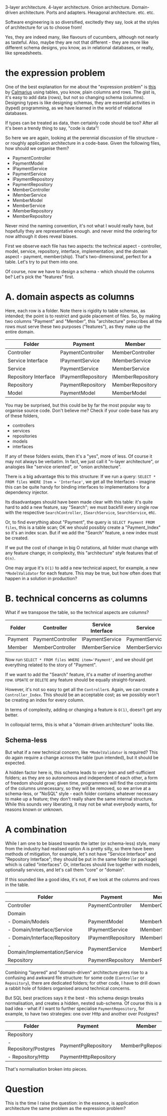 3-layer architecture. 4-layer architecture. Onion architecture. Domain-driven architecture. Ports and adapters. Hexagonal architecture. etc. etc.

Software engineering is so diversified, excitedly they say, look at the styles of architecture for us to choose from!

Yes, they are indeed many, like flavours of cucumbers, although not nearly as tasteful. Also, maybe they are not that different - they are more like different schema designs, you know, as in relational databases, or really, like spreadsheets.

# the expression problem

One of the best explanation for me about the "expression problem" is [this](https://stackoverflow.com/a/22180495/4687081) by [Calmarius](https://stackoverflow.com/users/58805/calmarius) using tables, you know, plain columns and rows. The gist is, it's easy to add data (rows), but not so changing schema (columns). Designing types is like designing schemas, they are essential activities in (typed) programming, as we have learned in the world of relational databases.

If types can be treated as data, then certainly code should be too? After all it's been a trendy thing to say, "code is data"!

So here we are again, looking at the perennial discussion of file structure - or roughly application architecture in a code-base. Given the following files, how should we organise them?

* PaymentController
* PaymentModel
* IPaymentService
* PaymentService
* IPaymentRepository
* PaymentRepository
* MemberController
* IMemberService
* MemberModel
* MemberService
* IMemberRepository
* MemberRepository

Never mind the naming convention, it's not what I would really have, but hopefully they are representative enough. and never mind the ordering for now although it does reveal biases.

First we observe each file has two aspects: the technical aspect - controller, model, service, repository, interface, implementation; and the domain aspect - payment, member(ship). That's two-dimensional, perfect for a table. Let's try to put them into one.

Of course, now we have to design a schema - which should the columns be? Let's pick the "features" first.

# A. domain aspects as columns

Here, each row is a folder. Note there is rigidity to table schemas, as intended; the point is to restrict and guide placement of files. So, by making two columns "Payment" and "Member", this "architecture" prescribes all the rows must serve these two purposes ("features"), as they make up the entire domain. 

| Folder               	| Payment            	| Member            	|
|----------------------	|--------------------	|-------------------	|
| Controller           	| PaymentController  	| MemberController  	|
| Service Interface    	| IPaymentService    	| IMemberService    	|
| Service              	| PaymentService     	| MemberService     	|
| Repository Interface 	| IPaymentRepository 	| IMemberRepository 	|
| Repository           	| PaymentRepository  	| MemberRepository  	|
| Model                	| PaymentModel       	| MemberModel       	|


You may be surprised, but this could be by far the most popular way to organise source code. Don't believe me? Check if your code-base has any of these folders,

* controllers
* services
* repositories
* models
* interfaces

If any of these folders exists, then it's a "yes", more of less. Of course it may not always be verbatim. In fact, we just call it "n-layer architecture", or analogies like "service oriented", or "onion architecture".

There is a big advantage this to this structure:  If we run a query: `SELECT * FROM files WHERE Item = 'Interface'`, we get all the Interfaces - imagine this can be quite handy for binding interfaces to implementations for a dependency injector.

Its disadvantages should have been made clear with this table: it's quite hard to add a new feature, say "Search"; we must backfill every single row with the respective `SearchController`, `ISearchService`, `SearchService`, etc. 

Or, to find everything about "Payment", the query is `SELECT Payment FROM files`, this is a table scan; OK we should possibly create a "Payment_Index" so it's an index scan. But if we add the "Search" feature, a new index must be created.

If we put the cost of change in big O notations, all folder must change with any feature change; in complexity, this "architecture" style features that of `O(n)`.

One may argue it's `O(1)` to add a new technical aspect, for example, a new `*ModelValidator` for each feature. This may be true, but how often does that happen in a solution in production?

# B. technical concerns as columns

What if we transpose the table, so the technical aspects are columns?

| Folder  	| Controller        	| Service Interface 	| Service        	| IRepository        	| Repository        	| Model        	|
|---------	|-------------------	|-------------------	|----------------	|--------------------	|-------------------	|--------------	|
| Payment 	| PaymentController 	| IPaymentService   	| PaymentService 	| IPaymentRepository 	| PaymentRepository 	| PaymentModel 	|
| Member  	| MemberController  	| IMemberService    	| MemberService  	| IMemberRepository  	| MemberRepository  	| MemberModel  	|

Now run `SELECT * FROM files WHERE item='Payment'`, and we should get everything related to the story of "Payment".

If we want to add the "Search" feature, it's a matter of inserting another row. `UPDATE` or `DELETE` any feature should be equally straight-forward.

However, it's not so easy to get all the `Controller`s. Again, we can create a `Controller_Index`. This should be an acceptable cost; as we possibly won't be creating an index for every column.

In terms of complexity, adding or changing a feature is `O(1)`, doesn't get any better.

In colloquial terms, this is what a "domain driven architecture" looks like.

## Schema-less

But what if a new technical concern, like `*ModelValidator` is required? This do again require a change across the table (pun intended), but it should be expected.

A hidden factor here is, this schema leads to very lean and self-sufficient folders; as they are so autonomous and independent of each other, a form of freedom should grow; given time, programmers will find the constraints of the columns unnecessary, so they will be removed, so we arrive at a schema-less, or "NoSQL" style - each folder contains whatever necessary to make up a feature; they don't really share the same internal structure. While this sounds very liberating, it may not be what everybody wants, for reasons known or unknown.

# A combination 

While I am one to be biased towards the latter (or schema-less) style, many from the industry had realised option A is pretty silly, so there have been methods of mitigation, for example, let's not have "Service Interface" and "Repository Interface"; they should be put in the same folder (or package) which is called "interfaces". Or, interfaces should live together with models, optionally services, and let's call them "core" or "domain".

If this sounded like a good idea, it's not, if we look at the columns and rows in the table.

| Folder                          	| Payment            	| Member            	|
|---------------------------------	|--------------------	|-------------------	|
| Controller                      	| PaymentController  	| MemberController  	|
| Domain                          	|                    	|                   	|
| - Domain/Models                 	| PaymentModel       	| MemberModel       	|
| - Domain/Interface/Service      	| IPaymentService    	| IMemberService    	|
| - Domain/Interface/Repository   	| IPaymentRepository 	| IMemberRepository 	|
| - Domain/Implementation/Service 	| PaymentService     	| MemberService     	|
| Repository                      	| PaymentRepository  	| MemberRepository  	|

Combining "layered" and "domain-driven" architecture gives rise to a confusing and awkward file structure: for some code (`Controller` or `Repository`), there are dedicated folders; for other code, I have to drill down a rabbit hole of folders organised around technical concerns.

But SQL best practices says it the best - this schema design breaks normalisation, and creates a hidden, nested sub-schema. Of course this is a bad idea - what if I want to further specialise `PaymentRepository`, for example, to have two strategies: one over Http and another over Postgres?

| Folder                                 	| Payment               	| Member              	|
|----------------------------------------	|-----------------------	|---------------------	|
| Repository                             	|                       	|                     	|
| - Repository/Postgres                  	| PaymentPgRepository   	| MemberPgRepository  	|
| - Repository/Http                      	| PaymentHttpRepository 	|                     	|

That's normalisation broken into pieces.

# Question

This is the time I raise the question: in the essence, is application architecture the same problem as the expression problem?
